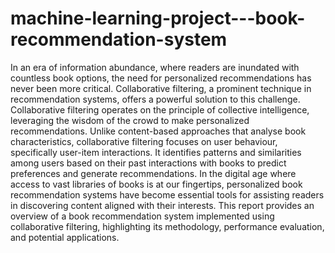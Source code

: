 # machine-learning-project---book-recommendation-system
In an era of information abundance, where readers are inundated with countless book options, the need for personalized recommendations has never been more critical. Collaborative filtering, a prominent technique in recommendation systems, offers a powerful solution to this challenge. Collaborative filtering operates on the principle of collective intelligence, leveraging the wisdom of the crowd to make personalized recommendations. Unlike content-based approaches that analyse book characteristics, collaborative filtering focuses on user behaviour, specifically user-item interactions. It identifies patterns and similarities among users based on their past interactions with books to predict preferences and generate recommendations. In the digital age where access to vast libraries of books is at our fingertips, personalized book recommendation systems have become essential tools for assisting readers in discovering content aligned with their interests. This report provides an overview of a book recommendation system implemented using collaborative filtering, highlighting its methodology, performance evaluation, and potential applications.
